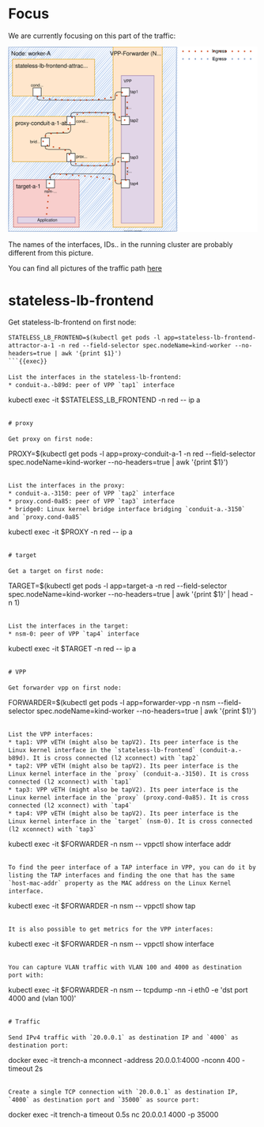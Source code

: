 # Focus

We are currently focusing on this part of the traffic:

![step](https://raw.githubusercontent.com/LionelJouin/Meridio-Killercoda/main/Traffic-Path/assets/step-4.svg)

The names of the interfaces, IDs.. in the running cluster are probably different from this picture.

You can find all pictures of the traffic path [here](https://viewer.diagrams.net/?tags=%7B%7D&highlight=0000ff&edit=_blank&layers=1&nav=1&page-id=rjszOReYDxTjH4DNYqVc&title=Diagrams%20-%20Traffic%20Path#Uhttps%3A%2F%2Fdrive.google.com%2Fuc%3Fid%3D1QRx1kS7n7Rnhc_FoJKpxiXhpXqHPYLKR%26export%3Ddownload)

# stateless-lb-frontend

Get stateless-lb-frontend on first node:
```
STATELESS_LB_FRONTEND=$(kubectl get pods -l app=stateless-lb-frontend-attractor-a-1 -n red --field-selector spec.nodeName=kind-worker --no-headers=true | awk '{print $1}')
```{{exec}}

List the interfaces in the stateless-lb-frontend:
* conduit-a.-b89d: peer of VPP `tap1` interface
```
kubectl exec -it $STATELESS_LB_FRONTEND -n red -- ip a
```{{exec}}

# proxy

Get proxy on first node:
```
PROXY=$(kubectl get pods -l app=proxy-conduit-a-1 -n red --field-selector spec.nodeName=kind-worker --no-headers=true | awk '{print $1}')
```{{exec}}

List the interfaces in the proxy:
* conduit-a.-3150: peer of VPP `tap2` interface
* proxy.cond-0a85: peer of VPP `tap3` interface
* bridge0: Linux kernel bridge interface bridging `conduit-a.-3150` and `proxy.cond-0a85`
```
kubectl exec -it $PROXY -n red -- ip a
```{{exec}}

# target

Get a target on first node:
```
TARGET=$(kubectl get pods -l app=target-a -n red --field-selector spec.nodeName=kind-worker --no-headers=true | awk '{print $1}' | head -n 1)
```{{exec}}

List the interfaces in the target:
* nsm-0: peer of VPP `tap4` interface
```
kubectl exec -it $TARGET -n red -- ip a
```{{exec}}

# VPP

Get forwarder vpp on first node:
```
FORWARDER=$(kubectl get pods -l app=forwarder-vpp -n nsm --field-selector spec.nodeName=kind-worker --no-headers=true | awk '{print $1}')
```{{exec}}

List the VPP interfaces:
* tap1: VPP vETH (might also be tapV2). Its peer interface is the Linux kernel interface in the `stateless-lb-frontend` (conduit-a.-b89d). It is cross connected (l2 xconnect) with `tap2`
* tap2: VPP vETH (might also be tapV2). Its peer interface is the Linux kernel interface in the `proxy` (conduit-a.-3150). It is cross connected (l2 xconnect) with `tap1`
* tap3: VPP vETH (might also be tapV2). Its peer interface is the Linux kernel interface in the `proxy` (proxy.cond-0a85). It is cross connected (l2 xconnect) with `tap4`
* tap4: VPP vETH (might also be tapV2). Its peer interface is the Linux kernel interface in the `target` (nsm-0). It is cross connected (l2 xconnect) with `tap3`
```
kubectl exec -it $FORWARDER -n nsm -- vppctl show interface addr
```{{exec}}

To find the peer interface of a TAP interface in VPP, you can do it by listing the TAP interfaces and finding the one that has the same `host-mac-addr` property as the MAC address on the Linux Kernel interface.
```
kubectl exec -it $FORWARDER -n nsm -- vppctl show tap
```{{exec}}

It is also possible to get metrics for the VPP interfaces:
```
kubectl exec -it $FORWARDER -n nsm -- vppctl show interface
```{{exec}}

You can capture VLAN traffic with VLAN 100 and 4000 as destination port with:
```
kubectl exec -it $FORWARDER -n nsm -- tcpdump -nn -i eth0 -e 'dst port 4000 and (vlan 100)'
```{{exec}}

# Traffic

Send IPv4 traffic with `20.0.0.1` as destination IP and `4000` as destination port:
```
docker exec -it trench-a mconnect -address 20.0.0.1:4000 -nconn 400 -timeout 2s
```{{exec}}

Create a single TCP connection with `20.0.0.1` as destination IP, `4000` as destination port and `35000` as source port:
```
docker exec -it trench-a timeout 0.5s nc 20.0.0.1 4000 -p 35000
```{{exec}}
